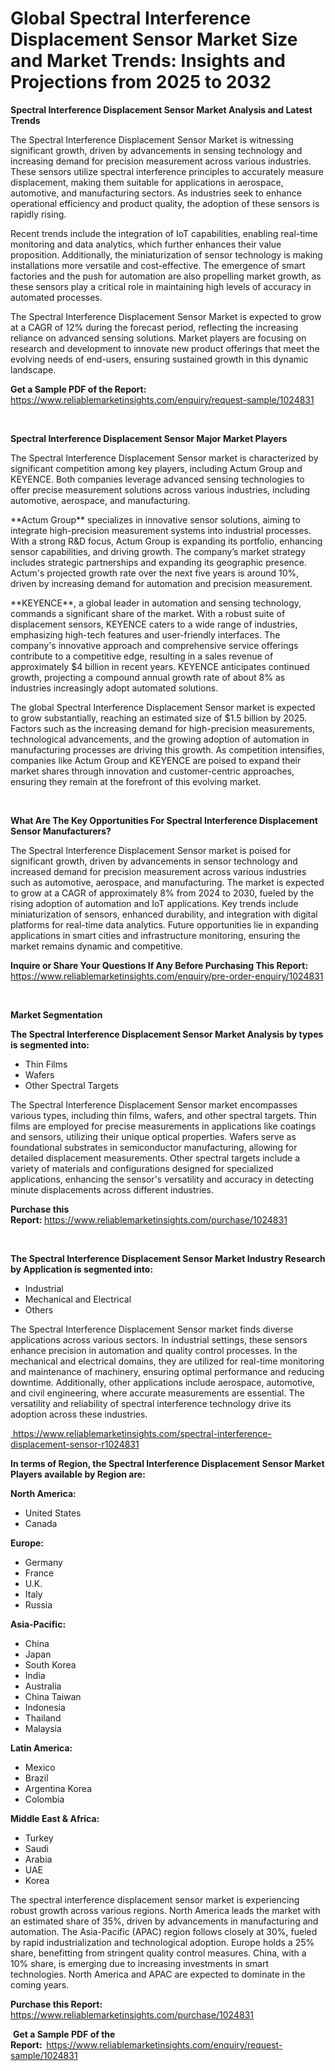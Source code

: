 <p><h1>Global Spectral Interference Displacement Sensor Market Size and Market Trends: Insights and Projections from 2025 to 2032</h1></p><p><strong>Spectral Interference Displacement Sensor Market Analysis and Latest Trends</strong></p>
<p><p>The Spectral Interference Displacement Sensor Market is witnessing significant growth, driven by advancements in sensing technology and increasing demand for precision measurement across various industries. These sensors utilize spectral interference principles to accurately measure displacement, making them suitable for applications in aerospace, automotive, and manufacturing sectors. As industries seek to enhance operational efficiency and product quality, the adoption of these sensors is rapidly rising.</p><p>Recent trends include the integration of IoT capabilities, enabling real-time monitoring and data analytics, which further enhances their value proposition. Additionally, the miniaturization of sensor technology is making installations more versatile and cost-effective. The emergence of smart factories and the push for automation are also propelling market growth, as these sensors play a critical role in maintaining high levels of accuracy in automated processes.</p><p>The Spectral Interference Displacement Sensor Market is expected to grow at a CAGR of 12% during the forecast period, reflecting the increasing reliance on advanced sensing solutions. Market players are focusing on research and development to innovate new product offerings that meet the evolving needs of end-users, ensuring sustained growth in this dynamic landscape.</p></p>
<p><strong>Get a Sample PDF of the Report:&nbsp;</strong> <a href="https://www.reliablemarketinsights.com/enquiry/request-sample/1024831?utm_campaign=2731&utm_medium=2&utm_source=Github&utm_content=ia&utm_term=16042025&utm_id=spectral-interference-displacement-sensor">https://www.reliablemarketinsights.com/enquiry/request-sample/1024831</a></p>
<p>&nbsp;</p>
<p><strong>Spectral Interference Displacement Sensor Major Market Players</strong></p>
<p><p>The Spectral Interference Displacement Sensor market is characterized by significant competition among key players, including Actum Group and KEYENCE. Both companies leverage advanced sensing technologies to offer precise measurement solutions across various industries, including automotive, aerospace, and manufacturing.</p><p>**Actum Group** specializes in innovative sensor solutions, aiming to integrate high-precision measurement systems into industrial processes. With a strong R&D focus, Actum Group is expanding its portfolio, enhancing sensor capabilities, and driving growth. The company’s market strategy includes strategic partnerships and expanding its geographic presence. Actum's projected growth rate over the next five years is around 10%, driven by increasing demand for automation and precision measurement.</p><p>**KEYENCE**, a global leader in automation and sensing technology, commands a significant share of the market. With a robust suite of displacement sensors, KEYENCE caters to a wide range of industries, emphasizing high-tech features and user-friendly interfaces. The company's innovative approach and comprehensive service offerings contribute to a competitive edge, resulting in a sales revenue of approximately $4 billion in recent years. KEYENCE anticipates continued growth, projecting a compound annual growth rate of about 8% as industries increasingly adopt automated solutions.</p><p>The global Spectral Interference Displacement Sensor market is expected to grow substantially, reaching an estimated size of $1.5 billion by 2025. Factors such as the increasing demand for high-precision measurements, technological advancements, and the growing adoption of automation in manufacturing processes are driving this growth. As competition intensifies, companies like Actum Group and KEYENCE are poised to expand their market shares through innovation and customer-centric approaches, ensuring they remain at the forefront of this evolving market.</p></p>
<p>&nbsp;</p>
<p><strong>What Are The Key Opportunities For Spectral Interference Displacement Sensor Manufacturers?</strong></p>
<p><p>The Spectral Interference Displacement Sensor market is poised for significant growth, driven by advancements in sensor technology and increased demand for precision measurement across various industries such as automotive, aerospace, and manufacturing. The market is expected to grow at a CAGR of approximately 8% from 2024 to 2030, fueled by the rising adoption of automation and IoT applications. Key trends include miniaturization of sensors, enhanced durability, and integration with digital platforms for real-time data analytics. Future opportunities lie in expanding applications in smart cities and infrastructure monitoring, ensuring the market remains dynamic and competitive.</p></p>
<p><strong>Inquire or Share Your Questions If Any Before Purchasing This Report:</strong> <a href="https://www.reliablemarketinsights.com/enquiry/pre-order-enquiry/1024831?utm_campaign=2731&utm_medium=2&utm_source=Github&utm_content=ia&utm_term=16042025&utm_id=spectral-interference-displacement-sensor">https://www.reliablemarketinsights.com/enquiry/pre-order-enquiry/1024831</a></p>
<p>&nbsp;</p>
<p><strong>Market Segmentation</strong></p>
<p><strong>The Spectral Interference Displacement Sensor Market Analysis by types is segmented into:</strong></p>
<p><ul><li>Thin Films</li><li>Wafers</li><li>Other Spectral Targets</li></ul></p>
<p><p>The Spectral Interference Displacement Sensor market encompasses various types, including thin films, wafers, and other spectral targets. Thin films are employed for precise measurements in applications like coatings and sensors, utilizing their unique optical properties. Wafers serve as foundational substrates in semiconductor manufacturing, allowing for detailed displacement measurements. Other spectral targets include a variety of materials and configurations designed for specialized applications, enhancing the sensor's versatility and accuracy in detecting minute displacements across different industries.</p></p>
<p><strong>Purchase this Report:&nbsp;</strong><a href="https://www.reliablemarketinsights.com/purchase/1024831?utm_campaign=2731&utm_medium=2&utm_source=Github&utm_content=ia&utm_term=16042025&utm_id=spectral-interference-displacement-sensor">https://www.reliablemarketinsights.com/purchase/1024831</a></p>
<p>&nbsp;</p>
<p><strong>The Spectral Interference Displacement Sensor Market Industry Research by Application is segmented into:</strong></p>
<p><ul><li>Industrial</li><li>Mechanical and Electrical</li><li>Others</li></ul></p>
<p><p>The Spectral Interference Displacement Sensor market finds diverse applications across various sectors. In industrial settings, these sensors enhance precision in automation and quality control processes. In the mechanical and electrical domains, they are utilized for real-time monitoring and maintenance of machinery, ensuring optimal performance and reducing downtime. Additionally, other applications include aerospace, automotive, and civil engineering, where accurate measurements are essential. The versatility and reliability of spectral interference technology drive its adoption across these industries.</p></p>
<p><a href="https://www.reliablemarketinsights.com/spectral-interference-displacement-sensor-r1024831?utm_campaign=2731&utm_medium=2&utm_source=Github&utm_content=ia&utm_term=16042025&utm_id=spectral-interference-displacement-sensor">&nbsp;https://www.reliablemarketinsights.com/spectral-interference-displacement-sensor-r1024831</a></p>
<p><strong>In terms of Region, the Spectral Interference Displacement Sensor Market Players available by Region are:</strong></p>
<p>
    <p> <strong> North America: </strong>
        <ul>
            <li>United States</li>
            <li>Canada</li>
        </ul>
        </p> 
    <p> <strong> Europe: </strong>
        <ul>
            <li>Germany</li>
            <li>France</li>
            <li>U.K.</li>
            <li>Italy</li>
            <li>Russia</li>
        </ul>
        </p> 
    <p> <strong> Asia-Pacific: </strong>
        <ul>
            <li>China</li>
            <li>Japan</li>
            <li>South Korea</li>
            <li>India</li>
            <li>Australia</li>
            <li>China Taiwan</li>
            <li>Indonesia</li>
            <li>Thailand</li>
            <li>Malaysia</li>
        </ul>
        </p> 
    <p> <strong> Latin America: </strong>
        <ul>
            <li>Mexico</li>
            <li>Brazil</li>
            <li>Argentina Korea</li>
            <li>Colombia</li>
        </ul>
        </p> 
    <p> <strong> Middle East & Africa: </strong>
        <ul>
            <li>Turkey</li>
            <li>Saudi</li>
            <li>Arabia</li>
            <li>UAE</li>
            <li>Korea</li>
        </ul>
    </p>
    </p>
<p><p>The spectral interference displacement sensor market is experiencing robust growth across various regions. North America leads the market with an estimated share of 35%, driven by advancements in manufacturing and automation. The Asia-Pacific (APAC) region follows closely at 30%, fueled by rapid industrialization and technological adoption. Europe holds a 25% share, benefitting from stringent quality control measures. China, with a 10% share, is emerging due to increasing investments in smart technologies. North America and APAC are expected to dominate in the coming years.</p></p>
<p><strong>Purchase this Report: </strong><a href="https://www.reliablemarketinsights.com/purchase/1024831?utm_campaign=2731&utm_medium=2&utm_source=Github&utm_content=ia&utm_term=16042025&utm_id=spectral-interference-displacement-sensor">https://www.reliablemarketinsights.com/purchase/1024831</a></p>
<p>&nbsp;<strong>Get a Sample PDF of the Report:&nbsp;&nbsp;</strong><a href="https://www.reliablemarketinsights.com/enquiry/request-sample/1024831?utm_campaign=2731&utm_medium=2&utm_source=Github&utm_content=ia&utm_term=16042025&utm_id=spectral-interference-displacement-sensor">https://www.reliablemarketinsights.com/enquiry/request-sample/1024831</a></p>
<p><strong></strong></p>
<p><p></p><p></p><p></p></p>